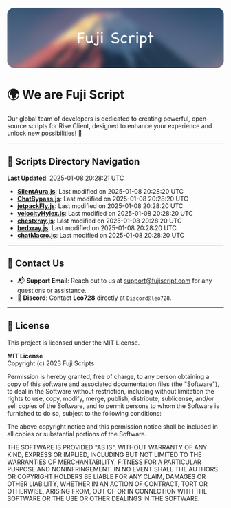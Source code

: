 ![Banner](.github/b.webp)

# 🌍 **We are Fuji Script**

Our global team of developers is dedicated to creating powerful, open-source scripts for Rise Client, designed to enhance your experience and unlock new possibilities! 🌟

---
<!-- SCRIPTS_NAVIGATION_START -->
## 📂 **Scripts Directory Navigation**

**Last Updated**: 2025-01-08 20:28:21 UTC

- **[SilentAura.js](scripts/SilentAura.js)**: Last modified on 2025-01-08 20:28:20 UTC
- **[ChatBypass.js](scripts/ChatBypass.js)**: Last modified on 2025-01-08 20:28:20 UTC
- **[jetpackFly.js](scripts/jetpackFly.js)**: Last modified on 2025-01-08 20:28:20 UTC
- **[velocityHylex.js](scripts/velocityHylex.js)**: Last modified on 2025-01-08 20:28:20 UTC
- **[chestxray.js](scripts/chestxray.js)**: Last modified on 2025-01-08 20:28:20 UTC
- **[bedxray.js](scripts/bedxray.js)**: Last modified on 2025-01-08 20:28:20 UTC
- **[chatMacro.js](scripts/chatMacro.js)**: Last modified on 2025-01-08 20:28:20 UTC

<!-- SCRIPTS_NAVIGATION_END -->

---

## 💬 **Contact Us**  
- 📬 **Support Email**: Reach out to us at [support@fujiscript.com](mailto:support@fujiscript.com) for any questions or assistance.  
- 💬 **Discord**: Contact **Leo728** directly at `Discord@leo728`.

---

## 📜 **License**

This project is licensed under the MIT License.  

**MIT License**  
Copyright (c) 2023 Fuji Scripts  

Permission is hereby granted, free of charge, to any person obtaining a copy of this software and associated documentation files (the "Software"), to deal in the Software without restriction, including without limitation the rights to use, copy, modify, merge, publish, distribute, sublicense, and/or sell copies of the Software, and to permit persons to whom the Software is furnished to do so, subject to the following conditions:  

The above copyright notice and this permission notice shall be included in all copies or substantial portions of the Software.  

THE SOFTWARE IS PROVIDED "AS IS", WITHOUT WARRANTY OF ANY KIND, EXPRESS OR IMPLIED, INCLUDING BUT NOT LIMITED TO THE WARRANTIES OF MERCHANTABILITY, FITNESS FOR A PARTICULAR PURPOSE AND NONINFRINGEMENT. IN NO EVENT SHALL THE AUTHORS OR COPYRIGHT HOLDERS BE LIABLE FOR ANY CLAIM, DAMAGES OR OTHER LIABILITY, WHETHER IN AN ACTION OF CONTRACT, TORT OR OTHERWISE, ARISING FROM, OUT OF OR IN CONNECTION WITH THE SOFTWARE OR THE USE OR OTHER DEALINGS IN THE SOFTWARE.  
